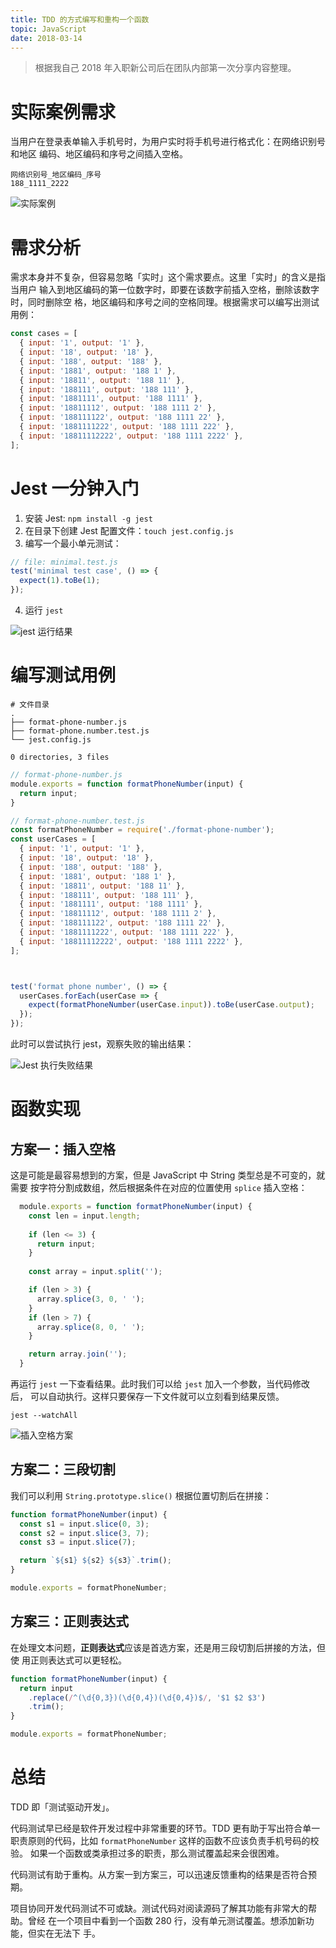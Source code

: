 ```yaml
---
title: TDD 的方式编写和重构一个函数
topic: JavaScript
date: 2018-03-14
---
```


  > 根据我自己 2018 年入职新公司后在团队内部第一次分享内容整理。

# 实际案例需求

  当用户在登录表单输入手机号时，为用户实时将手机号进行格式化：在网络识别号和地区
  编码、地区编码和序号之间插入空格。
  
  ```
  网络识别号_地区编码_序号
  188_1111_2222
  ```

  ![实际案例](./user-cases.png)


# 需求分析

  需求本身并不复杂，但容易忽略「实时」这个需求要点。这里「实时」的含义是指当用户
  输入到地区编码的第一位数字时，即要在该数字前插入空格，删除该数字时，同时删除空
  格，地区编码和序号之间的空格同理。根据需求可以编写出测试用例：

  ```js
  const cases = [
    { input: '1', output: '1' },
    { input: '18', output: '18' },
    { input: '188', output: '188' },
    { input: '1881', output: '188 1' },
    { input: '18811', output: '188 11' },
    { input: '188111', output: '188 111' },
    { input: '1881111', output: '188 1111' },
    { input: '18811112', output: '188 1111 2' },
    { input: '188111122', output: '188 1111 22' },
    { input: '1881111222', output: '188 1111 222' },
    { input: '18811112222', output: '188 1111 2222' },
  ];
  ```

# Jest 一分钟入门

  1. 安装 Jest: `npm install -g jest`
  2. 在目录下创建 Jest 配置文件：`touch jest.config.js`
  3. 编写一个最小单元测试：
   
```js
// file: minimal.test.js
test('minimal test case', () => {
  expect(1).toBe(1);
});
```

  4. 运行 `jest`


 ![jest 运行结果](./jest-minimal.png)

# 编写测试用例

  ```shell
  # 文件目录
  .
  ├── format-phone-number.js
  ├── format-phone.number.test.js
  └── jest.config.js

  0 directories, 3 files
  ```

  ```js
  // format-phone-number.js
  module.exports = function formatPhoneNumber(input) {
    return input;
  }
  ```

  ```js
  // format-phone-number.test.js
  const formatPhoneNumber = require('./format-phone-number');
  const userCases = [
    { input: '1', output: '1' },
    { input: '18', output: '18' },
    { input: '188', output: '188' },
    { input: '1881', output: '188 1' },
    { input: '18811', output: '188 11' },
    { input: '188111', output: '188 111' },
    { input: '1881111', output: '188 1111' },
    { input: '18811112', output: '188 1111 2' },
    { input: '188111122', output: '188 1111 22' },
    { input: '1881111222', output: '188 1111 222' },
    { input: '18811112222', output: '188 1111 2222' },
  ];



  test('format phone number', () => {
    userCases.forEach(userCase => {
      expect(formatPhoneNumber(userCase.input)).toBe(userCase.output);
    });
  });
  ```

  此时可以尝试执行 jest，观察失败的输出结果：

  ![Jest 执行失败结果](./non-impl-jest.png)


# 函数实现

## 方案一：插入空格

  这是可能是最容易想到的方案，但是 JavaScript 中 String 类型总是不可变的，就需要
  按字符分割成数组，然后根据条件在对应的位置使用 `splice` 插入空格：

  ```js
    module.exports = function formatPhoneNumber(input) {
      const len = input.length;
      
      if (len <= 3) {
        return input;
      }
      
      const array = input.split('');

      if (len > 3) {
        array.splice(3, 0, ' ');
      }
      if (len > 7) {
        array.splice(8, 0, ' ');
      }

      return array.join('');
    }
  ```
  
  再运行 `jest` 一下查看结果。此时我们可以给 `jest` 加入一个参数，当代码修改后，
  可以自动执行。这样只要保存一下文件就可以立刻看到结果反馈。
  
  ```shell
  jest --watchAll
  ```
  
  ![插入空格方案](./version-1-result-with-watchAll-split-window.png)
  

## 方案二：三段切割

  我们可以利用 `String.prototype.slice()` 根据位置切割后在拼接：

  ```js
  function formatPhoneNumber(input) {
    const s1 = input.slice(0, 3);
    const s2 = input.slice(3, 7);
    const s3 = input.slice(7);

    return `${s1} ${s2} ${s3}`.trim();
  }

module.exports = formatPhoneNumber;
  ```

## 方案三：正则表达式

  在处理文本问题，**正则表达式**应该是首选方案，还是用三段切割后拼接的方法，但使
  用正则表达式可以更轻松。

  ```js
  function formatPhoneNumber(input) {
    return input
      .replace(/^(\d{0,3})(\d{0,4})(\d{0,4})$/, '$1 $2 $3')
      .trim();
  }

  module.exports = formatPhoneNumber;
```

# 总结

  TDD 即「测试驱动开发」。

  代码测试早已经是软件开发过程中非常重要的环节。TDD 更有助于写出符合单一
  职责原则的代码，比如 `formatPhoneNumber` 这样的函数不应该负责手机号码的校验。
  如果一个函数或类承担过多的职责，那么测试覆盖起来会很困难。

  代码测试有助于重构。从方案一到方案三，可以迅速反馈重构的结果是否符合预期。

  项目协同开发代码测试不可或缺。测试代码对阅读源码了解其功能有非常大的帮助。曾经
  在一个项目中看到一个函数 280 行，没有单元测试覆盖。想添加新功能，但实在无法下
  手。
